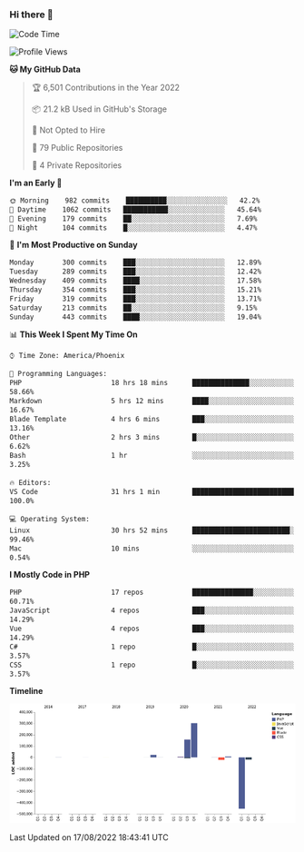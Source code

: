 ### Hi there 👋

<!--START_SECTION:waka-->
![Code Time](http://img.shields.io/badge/Code%20Time-2%2C157%20hrs%2058%20mins-blue)

![Profile Views](http://img.shields.io/badge/Profile%20Views-0-blue)

**🐱 My GitHub Data** 

> 🏆 6,501 Contributions in the Year 2022
 > 
> 📦 21.2 kB Used in GitHub's Storage 
 > 
> 🚫 Not Opted to Hire
 > 
> 📜 79 Public Repositories 
 > 
> 🔑 4 Private Repositories  
 > 
**I'm an Early 🐤** 

```text
🌞 Morning    982 commits    ██████████░░░░░░░░░░░░░░░   42.2% 
🌆 Daytime    1062 commits   ███████████░░░░░░░░░░░░░░   45.64% 
🌃 Evening    179 commits    ██░░░░░░░░░░░░░░░░░░░░░░░   7.69% 
🌙 Night      104 commits    █░░░░░░░░░░░░░░░░░░░░░░░░   4.47%

```
📅 **I'm Most Productive on Sunday** 

```text
Monday       300 commits    ███░░░░░░░░░░░░░░░░░░░░░░   12.89% 
Tuesday      289 commits    ███░░░░░░░░░░░░░░░░░░░░░░   12.42% 
Wednesday    409 commits    ████░░░░░░░░░░░░░░░░░░░░░   17.58% 
Thursday     354 commits    ███░░░░░░░░░░░░░░░░░░░░░░   15.21% 
Friday       319 commits    ███░░░░░░░░░░░░░░░░░░░░░░   13.71% 
Saturday     213 commits    ██░░░░░░░░░░░░░░░░░░░░░░░   9.15% 
Sunday       443 commits    ████░░░░░░░░░░░░░░░░░░░░░   19.04%

```


📊 **This Week I Spent My Time On** 

```text
⌚︎ Time Zone: America/Phoenix

💬 Programming Languages: 
PHP                      18 hrs 18 mins      ██████████████░░░░░░░░░░░   58.66% 
Markdown                 5 hrs 12 mins       ████░░░░░░░░░░░░░░░░░░░░░   16.67% 
Blade Template           4 hrs 6 mins        ███░░░░░░░░░░░░░░░░░░░░░░   13.16% 
Other                    2 hrs 3 mins        █░░░░░░░░░░░░░░░░░░░░░░░░   6.62% 
Bash                     1 hr                ░░░░░░░░░░░░░░░░░░░░░░░░░   3.25%

🔥 Editors: 
VS Code                  31 hrs 1 min        █████████████████████████   100.0%

💻 Operating System: 
Linux                    30 hrs 52 mins      ████████████████████████░   99.46% 
Mac                      10 mins             ░░░░░░░░░░░░░░░░░░░░░░░░░   0.54%

```

**I Mostly Code in PHP** 

```text
PHP                      17 repos            ███████████████░░░░░░░░░░   60.71% 
JavaScript               4 repos             ███░░░░░░░░░░░░░░░░░░░░░░   14.29% 
Vue                      4 repos             ███░░░░░░░░░░░░░░░░░░░░░░   14.29% 
C#                       1 repo              █░░░░░░░░░░░░░░░░░░░░░░░░   3.57% 
CSS                      1 repo              █░░░░░░░░░░░░░░░░░░░░░░░░   3.57%

```


**Timeline**

![Chart not found](https://raw.githubusercontent.com/mikebronner/mikebronner/master/charts/bar_graph.png) 


 Last Updated on 17/08/2022 18:43:41 UTC
<!--END_SECTION:waka-->

<!--
**mikebronner/mikebronner** is a ✨ _special_ ✨ repository because its `README.md` (this file) appears on your GitHub profile.

Here are some ideas to get you started:

- 🔭 I’m currently working on ...
- 🌱 I’m currently learning ...
- 👯 I’m looking to collaborate on ...
- 🤔 I’m looking for help with ...
- 💬 Ask me about ...
- 📫 How to reach me: ...
- 😄 Pronouns: ...
- ⚡ Fun fact: ...
-->
